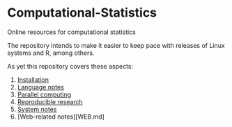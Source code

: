 # Computational-Statistics

Online resources for computational statistics

The repository intends to make it easier to keep pace with releases of Linux systems and R, among others.

As yet this repository covers these aspects:

1. [Installation](INSTALL.md)
2. [Language notes](LANGUAGES.md)
3. [Parallel computing](PARALLEL.md)
4. [Reproducible research](REPRODUCE.md)
5. [System notes](SYSTEMS.md)
6. [Web-related notes][WEB.md]
